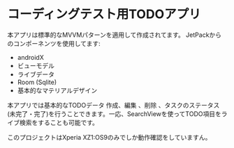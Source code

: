 # コーディングテスト用TODOアプリ

本アプリは標準的なMVVMパターンを適用して作成されてます。
JetPackからのコンポーネンツを使用してます:
- androidX
- ビューモデル
- ライブデータ
- Room (Sqlite)
- 基本的なマテリアルデザイン

本アプリでは基本的なTODOデータ
作成、編集
、削除
、タスクのステータス(未完了・完了)を行うことできます。一応、SearchViewを使ってTODO項目をライブ検索をすることも可能です。

このプロジェクトはXperia XZ1:OS9のみでしか動作確認をしていますん。

